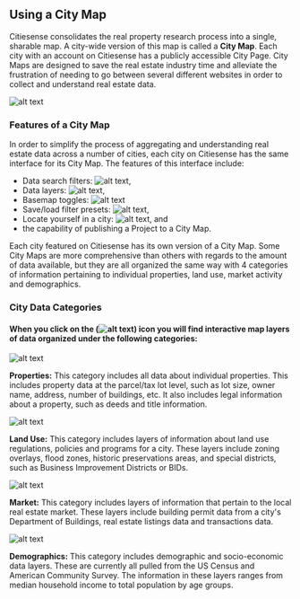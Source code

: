 ## Using a City Map
Citiesense consolidates the real property research process into a single, sharable map. A city-wide version of this map is called a __City Map__. Each city with an account on Citiesense has a publicly accessible City Page. City Maps are designed to save the real estate industry time and alleviate the frustration of needing to go between several different websites in order to collect and understand real estate data. 

![alt text](https://farm2.staticflickr.com/1518/24333409623_6a1f5f8e8d_b.jpg "PReP features")

### Features of a City Map
In order to simplify the process of aggregating and understanding real estate data across a number of cities, each city on Citiesense has the same interface for its City Map. 
The features of this interface include:
* Data search filters: ![alt text](https://farm2.staticflickr.com/1622/25507806862_f684802a9d_s.jpg "filters"),
* Data layers: ![alt text](https://farm2.staticflickr.com/1476/24850246751_82a03d9d23_s.jpg "layers"),
* Basemap toggles: ![alt text](https://farm2.staticflickr.com/1720/24850246761_ba838917b8_s.jpg "basemaps")
* Save/load filter presets: ![alt text](https://farm2.staticflickr.com/1720/24943561765_b0410f0774_s.jpg "save a filter preset"),
* Locate yourself in a city: ![alt text](https://farm2.staticflickr.com/1699/24917424116_ab5b1c3f7b_s.jpg "locate me"), and
* the capability of publishing a Project to a City Map. 

Each city featured on Citiesense has its own version of a City Map. Some City Maps are more comprehensive than others with regards to the amount of data available, but they are all organized the same way with 4 categories of information pertaining to individual properties, land use, market activity and demographics. 

### City Data Categories
#### When you click on the (![alt text](https://farm2.staticflickr.com/1476/24850246751_82a03d9d23_s.jpg "layers")) icon you will find interactive map layers of data organized under the following categories:

![alt text](http://d9hhrg4mnvzow.cloudfront.net/try.citiesense.com/real-estate-maps/102e6d18-property-details-icon_02r02q02r02q000000.png "Properties")

__Properties:__ This category includes all data about individual properties. This includes property data at the parcel/tax lot level, such as lot size, owner name, address, number of buildings, etc. It also includes legal information about a property, such as deeds and title information.

![alt text](http://d9hhrg4mnvzow.cloudfront.net/try.citiesense.com/real-estate-maps/351c938f-land-use-layers-icon_02o02o02o02n000000.png "Land Use")

__Land Use:__ This category includes layers of information about land use regulations, policies and programs for a city. These layers include zoning overlays, flood zones, historic preservations areas, and special districts, such as Business Improvement Districts or BIDs.

![alt text](http://d9hhrg4mnvzow.cloudfront.net/try.citiesense.com/real-estate-maps/48ae8e49-market-activity-icon_02r02r02r02r000000.png "Market")

__Market:__ This category includes layers of information that pertain to the local real estate market. These layers include building permit data from a city's Department of Buildings, real estate listings data and transactions data.

![alt text](http://d9hhrg4mnvzow.cloudfront.net/try.citiesense.com/real-estate-maps/6f3b8c1e-demographics-icon_02o02o02o02o000000.png "Demographics")

__Demographics:__ This category includes demographic and socio-economic data layers. These are currently all pulled from the US Census and American Community Survey. The information in these layers ranges from median household income to total population by age groups. 


